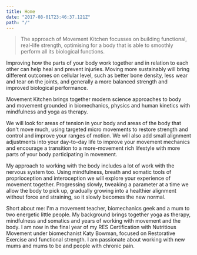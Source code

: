 ```yaml
---
title: Home
date: "2017-08-01T23:46:37.121Z"
path: "/"
---
```


> The approach of Movement Kitchen focusses on building functional, real-life strength, optimising for a body that is able to smoothly perform all its biological functions.

Improving how the parts of your body work together and in relation to each other can help heal and prevent injuries. Moving more sustainably will bring different outcomes on cellular level, such as better bone density, less wear and tear on the joints, and generally a more balanced strength and improved biological performance. 

Movement Kitchen brings together modern science approaches to body and movement grounded in biomechanics, physics and human kinetics with mindfulness and yoga as therapy.

We will look for areas of tension in your body and areas of the body that don't move much, using targeted micro movements to restore strength and control and improve your ranges of motion. We will also add small alignment adjustments into your day-to-day life to improve your movement mechanics and encourage a transition to a more-movement rich lifestyle with more parts of your body participating in movement. 

My approach to working with the body includes a lot of work with the nervous system too. Using mindfulness, breath and somatic tools of proprioception and interoception we will explore your experience of movement together. Progressing slowly, tweaking a parameter at a time we allow the body to pick up, gradually growing into a healthier alignment without force and straining, so it slowly becomes the new normal. 

Short about me: I'm a movement teacher, biomechanics geek and a mum to two energetic little people. My background brings together yoga as therapy, mindfulness and somatics and years of working with movement and the body. I am now in the final year of my RES Certification with Nutritious Movement under biomechanist Katy Bowman, focused on Restorative Exercise and functional strength. I am passionate about working with new mums and mums to be and people with chronic pain. 